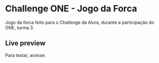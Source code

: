 # Challenge ONE - Jogo da Forca

Jogo da forca feito para o Challenge da Alura, durante a participação do ONE, turma 3.

## Live preview

Para testar, acesse: 